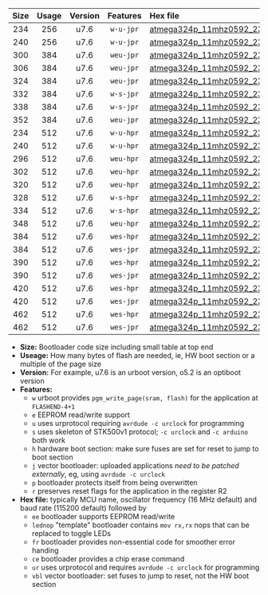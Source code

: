 |Size|Usage|Version|Features|Hex file|
|:-:|:-:|:-:|:-:|:--|
|234|256|u7.6|`w-u-jpr`|[atmega324p_11mhz0592_230400bps_ur_vbl.hex](https://raw.githubusercontent.com/stefanrueger/urboot/main//atmega324p_11mhz0592_230400bps_ur_vbl.hex)|
|240|256|u7.6|`w-u-jpr`|[atmega324p_11mhz0592_230400bps_lednop_ur_vbl.hex](https://raw.githubusercontent.com/stefanrueger/urboot/main//atmega324p_11mhz0592_230400bps_lednop_ur_vbl.hex)|
|300|384|u7.6|`weu-jpr`|[atmega324p_11mhz0592_230400bps_ee_ur_vbl.hex](https://raw.githubusercontent.com/stefanrueger/urboot/main//atmega324p_11mhz0592_230400bps_ee_ur_vbl.hex)|
|306|384|u7.6|`weu-jpr`|[atmega324p_11mhz0592_230400bps_ee_lednop_ur_vbl.hex](https://raw.githubusercontent.com/stefanrueger/urboot/main//atmega324p_11mhz0592_230400bps_ee_lednop_ur_vbl.hex)|
|324|384|u7.6|`weu-jpr`|[atmega324p_11mhz0592_230400bps_ee_lednop_fr_ur_vbl.hex](https://raw.githubusercontent.com/stefanrueger/urboot/main//atmega324p_11mhz0592_230400bps_ee_lednop_fr_ur_vbl.hex)|
|332|384|u7.6|`w-s-jpr`|[atmega324p_11mhz0592_230400bps_vbl.hex](https://raw.githubusercontent.com/stefanrueger/urboot/main//atmega324p_11mhz0592_230400bps_vbl.hex)|
|338|384|u7.6|`w-s-jpr`|[atmega324p_11mhz0592_230400bps_lednop_vbl.hex](https://raw.githubusercontent.com/stefanrueger/urboot/main//atmega324p_11mhz0592_230400bps_lednop_vbl.hex)|
|352|384|u7.6|`weu-jpr`|[atmega324p_11mhz0592_230400bps_ee_lednop_fr_ce_ur_vbl.hex](https://raw.githubusercontent.com/stefanrueger/urboot/main//atmega324p_11mhz0592_230400bps_ee_lednop_fr_ce_ur_vbl.hex)|
|234|512|u7.6|`w-u-hpr`|[atmega324p_11mhz0592_230400bps_ur.hex](https://raw.githubusercontent.com/stefanrueger/urboot/main//atmega324p_11mhz0592_230400bps_ur.hex)|
|240|512|u7.6|`w-u-hpr`|[atmega324p_11mhz0592_230400bps_lednop_ur.hex](https://raw.githubusercontent.com/stefanrueger/urboot/main//atmega324p_11mhz0592_230400bps_lednop_ur.hex)|
|296|512|u7.6|`weu-hpr`|[atmega324p_11mhz0592_230400bps_ee_ur.hex](https://raw.githubusercontent.com/stefanrueger/urboot/main//atmega324p_11mhz0592_230400bps_ee_ur.hex)|
|302|512|u7.6|`weu-hpr`|[atmega324p_11mhz0592_230400bps_ee_lednop_ur.hex](https://raw.githubusercontent.com/stefanrueger/urboot/main//atmega324p_11mhz0592_230400bps_ee_lednop_ur.hex)|
|320|512|u7.6|`weu-hpr`|[atmega324p_11mhz0592_230400bps_ee_lednop_fr_ur.hex](https://raw.githubusercontent.com/stefanrueger/urboot/main//atmega324p_11mhz0592_230400bps_ee_lednop_fr_ur.hex)|
|328|512|u7.6|`w-s-hpr`|[atmega324p_11mhz0592_230400bps.hex](https://raw.githubusercontent.com/stefanrueger/urboot/main//atmega324p_11mhz0592_230400bps.hex)|
|334|512|u7.6|`w-s-hpr`|[atmega324p_11mhz0592_230400bps_lednop.hex](https://raw.githubusercontent.com/stefanrueger/urboot/main//atmega324p_11mhz0592_230400bps_lednop.hex)|
|348|512|u7.6|`weu-hpr`|[atmega324p_11mhz0592_230400bps_ee_lednop_fr_ce_ur.hex](https://raw.githubusercontent.com/stefanrueger/urboot/main//atmega324p_11mhz0592_230400bps_ee_lednop_fr_ce_ur.hex)|
|384|512|u7.6|`wes-hpr`|[atmega324p_11mhz0592_230400bps_ee.hex](https://raw.githubusercontent.com/stefanrueger/urboot/main//atmega324p_11mhz0592_230400bps_ee.hex)|
|384|512|u7.6|`wes-jpr`|[atmega324p_11mhz0592_230400bps_ee_vbl.hex](https://raw.githubusercontent.com/stefanrueger/urboot/main//atmega324p_11mhz0592_230400bps_ee_vbl.hex)|
|390|512|u7.6|`wes-hpr`|[atmega324p_11mhz0592_230400bps_ee_lednop.hex](https://raw.githubusercontent.com/stefanrueger/urboot/main//atmega324p_11mhz0592_230400bps_ee_lednop.hex)|
|390|512|u7.6|`wes-jpr`|[atmega324p_11mhz0592_230400bps_ee_lednop_vbl.hex](https://raw.githubusercontent.com/stefanrueger/urboot/main//atmega324p_11mhz0592_230400bps_ee_lednop_vbl.hex)|
|420|512|u7.6|`wes-hpr`|[atmega324p_11mhz0592_230400bps_ee_lednop_fr.hex](https://raw.githubusercontent.com/stefanrueger/urboot/main//atmega324p_11mhz0592_230400bps_ee_lednop_fr.hex)|
|420|512|u7.6|`wes-jpr`|[atmega324p_11mhz0592_230400bps_ee_lednop_fr_vbl.hex](https://raw.githubusercontent.com/stefanrueger/urboot/main//atmega324p_11mhz0592_230400bps_ee_lednop_fr_vbl.hex)|
|462|512|u7.6|`wes-hpr`|[atmega324p_11mhz0592_230400bps_ee_lednop_fr_ce.hex](https://raw.githubusercontent.com/stefanrueger/urboot/main//atmega324p_11mhz0592_230400bps_ee_lednop_fr_ce.hex)|
|462|512|u7.6|`wes-jpr`|[atmega324p_11mhz0592_230400bps_ee_lednop_fr_ce_vbl.hex](https://raw.githubusercontent.com/stefanrueger/urboot/main//atmega324p_11mhz0592_230400bps_ee_lednop_fr_ce_vbl.hex)|

- **Size:** Bootloader code size including small table at top end
- **Useage:** How many bytes of flash are needed, ie, HW boot section or a multiple of the page size
- **Version:** For example, u7.6 is an urboot version, o5.2 is an optiboot version
- **Features:**
  + `w` urboot provides `pgm_write_page(sram, flash)` for the application at `FLASHEND-4+1`
  + `e` EEPROM read/write support
  + `u` uses urprotocol requiring `avrdude -c urclock` for programming
  + `s` uses skeleton of STK500v1 protocol; `-c urclock` and `-c arduino` both work
  + `h` hardware boot section: make sure fuses are set for reset to jump to boot section
  + `j` vector bootloader: uploaded applications *need to be patched externally*, eg, using `avrdude -c urclock`
  + `p` bootloader protects itself from being overwritten
  + `r` preserves reset flags for the application in the register R2
- **Hex file:** typically MCU name, oscillator frequency (16 MHz default) and baud rate (115200 default) followed by
  + `ee` bootloader supports EEPROM read/write
  + `lednop` "template" bootloader contains `mov rx,rx` nops that can be replaced to toggle LEDs
  + `fr` bootloader provides non-essential code for smoother error handing
  + `ce` bootloader provides a chip erase command
  + `ur` uses urprotocol and requires `avrdude -c urclock` for programming
  + `vbl` vector bootloader: set fuses to jump to reset, not the HW boot section
